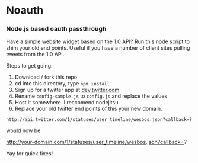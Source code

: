 # Noauth
### Node.js based oauth passthrough

Have a simple website widget based on the 1.0 API? Run this node script to shim your old end points. Useful if you have a number of client sites pulling tweets from the 1.0 API. 

Steps to get going:

1. Download / fork this repo
2. cd into this directory, type `npm install`
3. Sign up for a twitter app at [dev.twitter.com](http://dev.twitter.com)
4. Rename `config-sample.js` to `config.js` and replace the values
5. Host it somewhere. I reccomend nodejitsu.
5. Replace your old twitter end points of this your new domain.

`http://api.twitter.com/1/statuses/user_timeline/wesbos.json?callback=?`

would now be

http://your-domain.com/1/statuses/user_timeline/wesbos.json?callback=?

Yay for quick fixes!